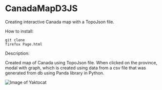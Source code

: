 # CanadaMapD3JS

Creating interactive Canada map with a TopoJson file.

How to install:

```
git clone
firefox Page.html
```

Description:

Created map of Canada using TopoJson file.
When clicked on the province, modal with graph, which is created using data from a csv file that was generated from db using Panda library in Python.

![Image of Yaktocat](https://imgur.com/FUkuiNL)
